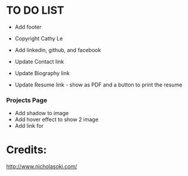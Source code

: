 # TO DO LIST

- Add footer
- Copyright Cathy Le
- Add linkedin, github, and facebook

- Update Contact link
- Update Biography link
- Update Resume link - show as PDF and a button to print the resume

### Projects Page

- Add shadow to image
- Add hover effect to show 2 image
- Add link for

# Credits:

http://www.nicholasoki.com/
